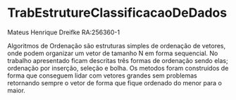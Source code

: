 # TrabEstrutureClassificacaoDeDados
Mateus Henrique Dreifke 
RA:256360-1

Algoritmos de Ordenação são estruturas simples de ordenação de vetores, onde podem organizar um vetor de tamanho N em forma sequencial.
No trabalho apresentado ficam descritas três formas de ordenação sendo elas; ordenação por inserção, seleção e bolha. Os metodos foram construidos de forma que conseguem lidar com vetores grandes sem problemas retornando sempre o vetor de forma que fique ordenado do menor para o maior. 
